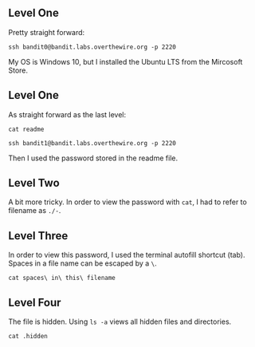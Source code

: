 ## Level One

Pretty straight forward:

`ssh bandit0@bandit.labs.overthewire.org -p 2220`

My OS is Windows 10, but I installed the Ubuntu LTS from the Mircosoft Store.

## Level One

As straight forward as the last level:

`cat readme`

`ssh bandit1@bandit.labs.overthewire.org -p 2220`

Then I used the password stored in the readme file.

## Level Two

A bit more tricky. In order to view the password with `cat`, I had to refer to filename as `./-`.

## Level Three

In order to view this password, I used the terminal autofill shortcut (tab). Spaces in a file name can be escaped by a `\`.

`cat spaces\ in\ this\ filename`

## Level Four

The file is hidden. Using `ls -a` views all hidden files and directories.

`cat .hidden`



